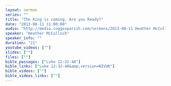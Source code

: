 ```yaml
---
layout: sermon
series: ""
title: "The King is coming. Are you Ready?"
date: "2013-08-11 11:00:00"
audio: "http://media.coggesparish.com/sermons/2013-08-11 Heather McCulloch.mp3"
speaker: "Heather McCulloch"
speaker_info: ""
duration: "21"
youtube_videos: [""]
slides: [""]
files: [""]
bible_passages: ["Luke 12:32-40"]
bible_links: ["Luke 12:32-40&amp;version=NIVUK"]
bible_videos: [""]
bible_videos_links: [""]
---
```

